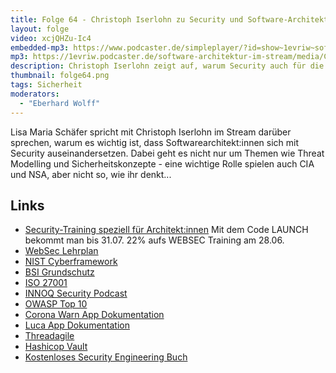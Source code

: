 ```yaml
---
title: Folge 64 - Christoph Iserlohn zu Security und Software-Architektur
layout: folge
video: xcjQHZu-Ic4
embedded-mp3: https://www.podcaster.de/simpleplayer/?id=show~1evriw~software-architektur-im-stream~pod-bb17b340f67f847c5235ba8c3f&v=1624642009
mp3: https://1evriw.podcaster.de/software-architektur-im-stream/media/ChristophIserlohnSecurity.mp3
description: Christoph Iserlohn zeigt auf, warum Security auch für die Software-Architektur sehr wichtig ist.
thumbnail: folge64.png
tags: Sicherheit
moderators:
  - "Eberhard Wolff"
---
```


Lisa Maria Schäfer spricht mit Christoph Iserlohn im Stream
darüber sprechen, warum es wichtig ist, dass Softwarearchitekt:innen
sich mit Security auseinandersetzen. Dabei geht es nicht nur um Themen
wie Threat Modelling und Sicherheitskonzepte - eine wichtige Rolle
spielen auch CIA und NSA, aber nicht so, wie ihr denkt...

## Links

* [Security-Training speziell für
  Architekt:innen](https://www.socreatory.com/trainings/web-security) Mit dem Code LAUNCH bekommt man bis 31.07. 22% aufs WEBSEC Training am 28.06.
* [WebSec Lehrplan](https://isaqb-org.github.io/curriculum-websec/curriculum-websec-de.pdf)
* [NIST Cyberframework](https://www.nist.gov/cyberframework)
* [BSI Grundschutz](https://www.bsi.bund.de/DE/Themen/Unternehmen-und-Organisationen/Standards-und-Zertifizierung/IT-Grundschutz/it-grundschutz_node.html)
* [ISO 27001](https://de.wikipedia.org/wiki/ISO/IEC_27001)
* [INNOQ Security Podcast](https://www.innoq.com/de/podcast/?channel=security)
* [OWASP Top 10](https://owasp.org/www-project-top-ten/)
* [Corona Warn App Dokumentation](https://github.com/corona-warn-app/cwa-documentation)
* [Luca App Dokumentation](https://gitlab.com/lucaapp/security-overview )
* [Threadagile](https://www.threagile.io)
* [Hashicop Vault](www.vaultproject.io)
* [Kostenloses Security Engineering Buch](https://www.cl.cam.ac.uk/~rja14/book.html)


